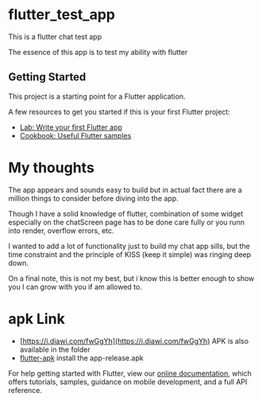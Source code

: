 # flutter_test_app

This is a flutter chat test app

The essence of this app is to test my ability with flutter

## Getting Started

This project is a starting point for a Flutter application.

A few resources to get you started if this is your first Flutter project:

- [Lab: Write your first Flutter app](https://flutter.dev/docs/get-started/codelab)
- [Cookbook: Useful Flutter samples](https://flutter.dev/docs/cookbook)

# My thoughts

The app appears and sounds easy to build but in actual fact there are a million things to consider before diving into the app.

Though I have a solid knowledge of flutter, combination of some widget especially on the chatScreen page has to be done care fully or you runn into render, overflow errors, etc.

I wanted to add a lot of functionality just to build my chat app sills, but the time constraint and the principle of KISS (keep it simple) was ringing deep down.

On a final note, this is not my best, but i know this is better enough to show you I can grow with you if am allowed to.

# apk Link
- [https://i.diawi.com/fwGgYh](https://i.diawi.com/fwGgYh)
APK is also available in the folder
- [flutter-apk](build/app/outputs/flutter-apk) install the app-release.apk

For help getting started with Flutter, view our
[online documentation](https://flutter.dev/docs), which offers tutorials,
samples, guidance on mobile development, and a full API reference.
